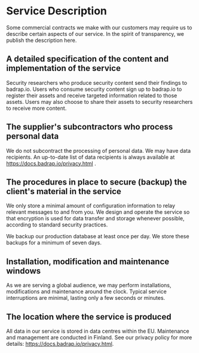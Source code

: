 # Service Description

Some commercial contracts we make with our customers may require us to describe certain aspects of our service. In the spirit of transparency, we publish the description here.

## A detailed specification of the content and implementation of the service

Security researchers who produce security content send their findings to badrap.io.
Users who consume security content sign up to badrap.io to register their assets and receive
targeted information related to those assets. Users may also choose to share their assets to
security researchers to receive more content.

## The supplier's subcontractors who process personal data

We do not subcontract the processing of personal data.
We may have data recipients. An up-to-date list of data recipients is always available at <https://docs.badrap.io/privacy.html> .

## The procedures in place to secure (backup) the client's material in the service

We only store a minimal amount of configuration information to relay relevant messages to and from you. We design and operate the service so that encryption is used for data transfer and storage whenever possible, according to standard security practices. 

We backup our production database at least once per day. We store these backups for a minimum of seven days.

## Installation, modification and maintenance windows

As we are serving a global audience, we may perform installations, modifications and maintenance around the clock. Typical service interruptions are minimal, lasting only a few seconds or minutes.

## The location where the service is produced

All data in our service is stored in data centres within the EU.
Maintenance and management are conducted in Finland.
See our privacy policy for more details: <https://docs.badrap.io/privacy.html>.
